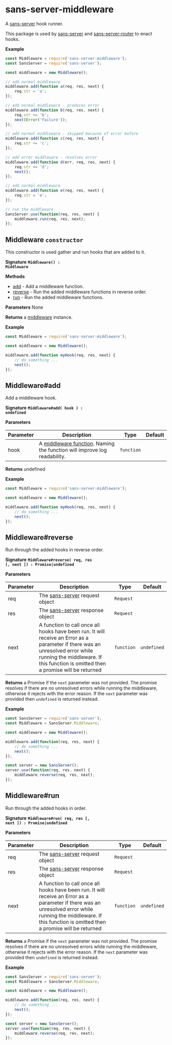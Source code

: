 # sans-server-middleware

A [sans-server](https://www.npmjs.com/package/sans-server) hook runner.

This package is used by [sans-server](https://www.npmjs.com/package/sans-server) and [sans-server-router](https://www.npmjs.com/package/sans-server-router) to enact hooks.

**Example**

```js
const Middleware = require('sans-server-middleware');
const SansServer = require('sans-server');

const middleware = new Middleware();

// add normal middleware
middleware.add(function a(req, res, next) {
    req.str = 'a';
});

// add normal middleware - produces error
middleware.add(function b(req, res, next) {
    req.str += 'b';
    next(Error('Failure'));
});

// add normal middleware - skipped because of error before
middleware.add(function c(req, res, next) {
    req.str += 'c';
});

// add error middleware - resolves error
middleware.add(function d(err, req, res, next) {
    req.str += 'd';
    next();
});

// add normal middleware
middleware.add(function e(req, res, next) {
    req.str = 'e';
});

// run the middleware
SansServer.use(function(req, res, next) {
    middleware.run(req, res, next);
});


```

## Middleware `constructor`

This constructor is used gather and run hooks that are added to it.

**Signature** **<code>Middleware() : Middleware</code>**

**Methods**

- [add](#) - Add a middleware function.
- [reverse](#) - Run the added middleware functions in reverse order.
- [run](#) - Run the added middleware functions.

**Parameters** None

**Returns** a [middleware](#sansservermiddleware) instance.

**Example**

```js
const Middleware = require('sans-server-middleware');

const middleware = new Middleware();

middleware.add(function myHook(req, res, next) {
    // do something ...
    next();
});
```

## Middleware#add

Add a middleware hook.

**Signature** **<code>Middleware#add( hook ) : undefined</code>**

**Parameters**

| Parameter | Description | Type | Default |
| --- | --- | --- | --- |
| hook | A [middleware function](#hooks-and-middleware). Naming the function will improve log readability. | `function` | |

**Returns** undefined

**Example**

```js
const Middleware = require('sans-server-middleware');

const middleware = new Middleware();

middleware.add(function myHook(req, res, next) {
    // do something ...
    next();
});
```

## Middleware#reverse

Run through the added hooks in reverse order.

**Signature** **<code>Middleware#reverse( req, res [, next ]) : Promise|undefined</code>**

**Parameters** 

| Parameter | Description | Type | Default |
| --- | --- | --- | --- |
| req | The [sans-server](#) request object | `Request` | |
| res | The [sans-server](#) response object | `Request` | |
| next | A function to call once all hooks have been run. It will receive an Error as a parameter if there was an unresolved error while running the middleware. If this function is omitted then a promise will be returned  | `function` | `undefined` |

**Returns** a Promise if the `next` parameter was not provided. The promise resolves if there are no unresolved errors while running the middleware, otherwise it rejects with the error reason. If the `next` parameter was provided then `undefined` is returned instead.

**Example**

```js
const SansServer = require('sans-server');
const Middleware = SansServer.Middleware;

const middleware = new Middleware();

middleware.add(function(req, res, next) {
    // do something ...
    next();
});

const server = new SansServer();
server.use(function(req, res, next) {
    middleware.reverse(req, res, next);
});
```

## Middleware#run

Run through the added hooks in order.

**Signature** **<code>Middleware#run( req, res [, next ]) : Promise|undefined</code>**

**Parameters** 

| Parameter | Description | Type | Default |
| --- | --- | --- | --- |
| req | The [sans-server](#) request object | `Request` | |
| res | The [sans-server](#) response object | `Request` | |
| next | A function to call once all hooks have been run. It will receive an Error as a parameter if there was an unresolved error while running the middleware. If this function is omitted then a promise will be returned  | `function` | `undefined` |

**Returns** a Promise if the `next` parameter was not provided. The promise resolves if there are no unresolved errors while running the middleware, otherwise it rejects with the error reason. If the `next` parameter was provided then `undefined` is returned instead.

**Example**

```js
const SansServer = require('sans-server');
const Middleware = SansServer.Middleware;

const middleware = new Middleware();

middleware.add(function(req, res, next) {
    // do something ...
    next();
});

const server = new SansServer();
server.use(function(req, res, next) {
    middleware.reverse(req, res, next);
});
```